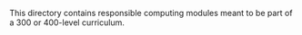 This directory contains responsible computing modules meant to be part of a 300 or 400-level curriculum.
